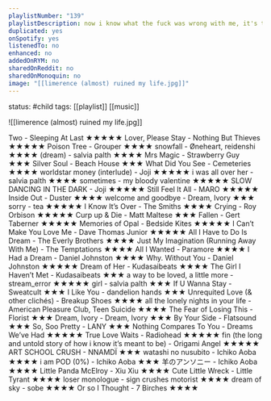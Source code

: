 ```yaml
---
playlistNumber: "139"
playlistDescription: now i know what the fuck was wrong with me, it's time for change
duplicated: yes
onSpotify: yes
listenedTo: no
enhanced: no
addedOnRYM: no
sharedOnReddit: no
sharedOnMonoquin: no
image: "[[limerence (almost) ruined my life.jpg]]"
---
```

status: #child 
tags: [[playlist]] [[music]] 

![[limerence (almost) ruined my life.jpg]]

Two - Sleeping At Last ★★★★★
Lover, Please Stay - Nothing But Thieves ★★★★★
Poison Tree - Grouper ★★★★
snowfall - Øneheart, reidenshi ★★★★
(dream) - salvia palth ★★★★
Mrs Magic - Strawberry Guy ★★★
Silver Soul - Beach House ★★★
What Did You See - Cemeteries ★★★★
worldstar money (interlude) - Joji ★★★★★
i was all over her - salvia palth ★★★★
sometimes - my bloody valentine ★★★★★
SLOW DANCING IN THE DARK - Joji ★★★★★
Still Feel It All - MARO ★★★★★
Inside Out - Duster ★★★★
welcome and goodbye - Dream, Ivory ★★★
sorry - tea ★★★★★
I Know It’s Over - The Smiths ★★★★
Crying - Roy Orbison ★★★★★
Curp up & Die - Matt Maltese ★★★
Fallen - Gert Taberner ★★★★★
Memories of Opal - Bedside Kites ★★★★★
I Can’t Make You Love Me - Dave Thomas Junior ★★★★★
All I Have to Do Is Dream - The Everly Brothers ★★★★
Just My Imagination (Running Away With Me) - The Temptations ★★★★
All I Wanted - Paramore ★★★★
I Had a Dream - Daniel Johnston ★★★★
Why. Without You - Daniel Johnston ★★★★★
Dream of Her - Kudasaibeats ★★★★
The Girl I Haven’t Met - Kudasaibeats ★★★
a way to be loved, a little more - stream_error ★★★★★
girl - salvia palth ★★★
If U Wanna Stay - Sweatcult ★★★
I Like You - dandelion hands ★★★
Unrequited Love (& other clichés) - Breakup Shoes ★★★★
all the lonely nights in your life - American Pleasure Club, Teen Suicide ★★★★
The Fear of Losing This - Florist ★★★
Dream, Ivory - Dream, Ivory ★★★
By Your Side - Flatsound ★★★
So, Soo Pretty - LANY ★★★
Nothing Compares To You - Dreams We’ve Had ★★★★★
True Love Waits - Radiohead ★★★★★
fin (the long and untold story of how i know it’s meant to be) - Origami Angel ★★★★★
ART SCHOOL CRUSH - NNAMDÏ ★★★
watashi no nusubito - Ichiko Aoba ★★★★
i am POD (0%) - Ichiko Aoba ★★★
羊のアンソニー - Ichiko Aoba ★★★★
Little Panda McElroy - Xiu Xiu ★★★★
Cute Little Wreck - Little Tyrant ★★★★
loser monologue - sign crushes motorist ★★★★
dream of sky - sobe ★★★★
Or so I Thought - 7 Birches ★★★★

